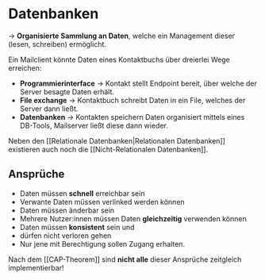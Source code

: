 # Datenbanken

-> **Organisierte Sammlung an Daten**, welche ein Management dieser (lesen, schreiben) ermöglicht.

Ein Mailclient könnte Daten eines Kontaktbuchs über dreierlei Wege erreichen:

* **Programmierinterface** -> Kontakt stellt Endpoint bereit, über welche der Server besagte Daten erhält.
* **File exchange** -> Kontaktbuch schreibt Daten in ein File, welches der Server dann ließt.
* **Datenbanken** -> Kontakten speichern Daten organisiert mittels eines DB-Tools, Mailserver ließt diese dann wieder.


Neben den [[Relationale Datenbanken|Relationalen Datenbanken]] existieren auch noch die [[Nicht-Relationalen Datenbanken]].


## Ansprüche

- Daten müssen **schnell** erreichbar sein
- Verwante Daten müssen verlinked werden können
- Daten müssen änderbar sein
- Mehrere Nutzer:innen müssen Daten **gleichzeitig** verwenden können
- Daten müssen **konsistent** sein und
- dürfen nicht verloren gehen
- Nur jene mit Berechtigung sollen Zugang erhalten.

Nach dem [[CAP-Theorem]] sind **nicht alle** dieser Ansprüche zeitgleich implementierbar!